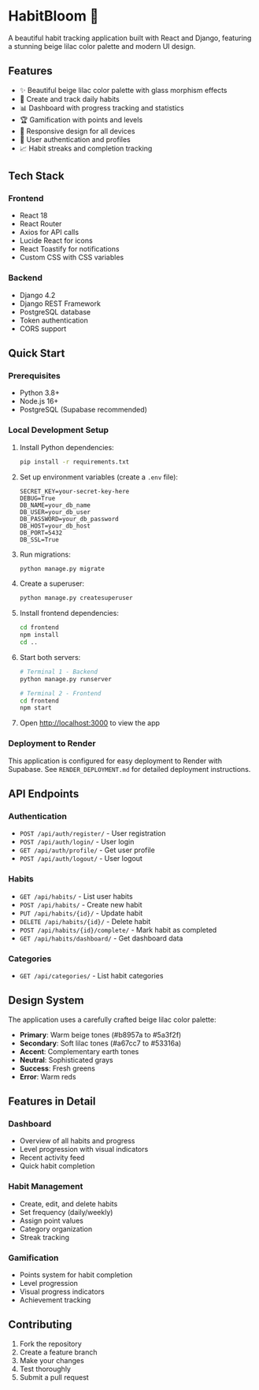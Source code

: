 # HabitBloom 🌱

A beautiful habit tracking application built with React and Django, featuring a stunning beige lilac color palette and modern UI design.

## Features

- ✨ Beautiful beige lilac color palette with glass morphism effects
- 🎯 Create and track daily habits
- 📊 Dashboard with progress tracking and statistics
- 🏆 Gamification with points and levels
- 📱 Responsive design for all devices
- 🔐 User authentication and profiles
- 📈 Habit streaks and completion tracking

## Tech Stack

### Frontend
- React 18
- React Router
- Axios for API calls
- Lucide React for icons
- React Toastify for notifications
- Custom CSS with CSS variables

### Backend
- Django 4.2
- Django REST Framework
- PostgreSQL database
- Token authentication
- CORS support

## Quick Start

### Prerequisites
- Python 3.8+
- Node.js 16+
- PostgreSQL (Supabase recommended)

### Local Development Setup

1. Install Python dependencies:
   ```bash
   pip install -r requirements.txt
   ```

2. Set up environment variables (create a `.env` file):
   ```
   SECRET_KEY=your-secret-key-here
   DEBUG=True
   DB_NAME=your_db_name
   DB_USER=your_db_user
   DB_PASSWORD=your_db_password
   DB_HOST=your_db_host
   DB_PORT=5432
   DB_SSL=True
   ```

3. Run migrations:
   ```bash
   python manage.py migrate
   ```

4. Create a superuser:
   ```bash
   python manage.py createsuperuser
   ```

5. Install frontend dependencies:
   ```bash
   cd frontend
   npm install
   cd ..
   ```

6. Start both servers:
   ```bash
   # Terminal 1 - Backend
   python manage.py runserver
   
   # Terminal 2 - Frontend
   cd frontend
   npm start
   ```

7. Open [http://localhost:3000](http://localhost:3000) to view the app

### Deployment to Render

This application is configured for easy deployment to Render with Supabase. See `RENDER_DEPLOYMENT.md` for detailed deployment instructions.

## API Endpoints

### Authentication
- `POST /api/auth/register/` - User registration
- `POST /api/auth/login/` - User login
- `GET /api/auth/profile/` - Get user profile
- `POST /api/auth/logout/` - User logout

### Habits
- `GET /api/habits/` - List user habits
- `POST /api/habits/` - Create new habit
- `PUT /api/habits/{id}/` - Update habit
- `DELETE /api/habits/{id}/` - Delete habit
- `POST /api/habits/{id}/complete/` - Mark habit as completed
- `GET /api/habits/dashboard/` - Get dashboard data

### Categories
- `GET /api/categories/` - List habit categories

## Design System

The application uses a carefully crafted beige lilac color palette:

- **Primary**: Warm beige tones (#b8957a to #5a3f2f)
- **Secondary**: Soft lilac tones (#a67cc7 to #53316a)
- **Accent**: Complementary earth tones
- **Neutral**: Sophisticated grays
- **Success**: Fresh greens
- **Error**: Warm reds

## Features in Detail

### Dashboard
- Overview of all habits and progress
- Level progression with visual indicators
- Recent activity feed
- Quick habit completion

### Habit Management
- Create, edit, and delete habits
- Set frequency (daily/weekly)
- Assign point values
- Category organization
- Streak tracking

### Gamification
- Points system for habit completion
- Level progression
- Visual progress indicators
- Achievement tracking

## Contributing

1. Fork the repository
2. Create a feature branch
3. Make your changes
4. Test thoroughly
5. Submit a pull request

